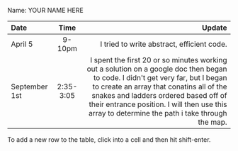 Name: YOUR NAME HERE

| Date          |   Time    |                                                                                                                                                                                                                                                                                                                 Update |
|:--------------|:---------:|-----------------------------------------------------------------------------------------------------------------------------------------------------------------------------------------------------------------------------------------------------------------------------------------------------------------------:|
| April 5       |  9-10pm   |                                                                                                                                                                                                                                                                             I tried to write abstract, efficient code. |
| September 1st | 2:35-3:05 | I spent the first 20 or so minutes working out a solution on a google doc then began to code. I didn't get very far, but I began to create an array that conatins all of the snakes and ladders ordered based off of their entrance position. I will then use this array to determine the path i take through the map. |


To add a new row to the table, click into a cell and then hit shift-enter.